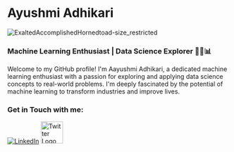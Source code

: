 # Ayushmi Adhikari

![ExaltedAccomplishedHornedtoad-size_restricted](https://github.com/Ayushmi-Adh/Ayushmi-Adh/assets/132826306/912a2b02-cb17-46a4-91c1-47604ca4473a)


### Machine Learning Enthusiast | Data Science Explorer 🐍🤖📊

Welcome to my GitHub profile! I'm Aayushmi Adhikari, a dedicated machine learning enthusiast with a passion for exploring and applying data science concepts to real-world problems.
I'm deeply fascinated by the potential of machine learning to transform industries and improve lives.

### Get in Touch with me:

[![LinkedIn](https://content.linkedin.com/content/dam/me/business/en-us/amp/brand-site/v2/bg/LI-Bug.svg.original.svg)](https://www.linkedin.com/in/ayushmi-adhikari-6b94b71a4/)   <a href="https://twitter.com/LenthusiastM">
  <img src="https://about.twitter.com/content/dam/about-twitter/x/brand-toolkit/logo-black.png.twimg.1920.png" alt="Twitter Logo" width="50" height="50">
</a>



<!---
Ayushmi-Adh/Ayushmi-Adh is a ✨ special ✨ repository because its `README.md` (this file) appears on your GitHub profile.
You can click the Preview link to take a look at your changes.
--->
